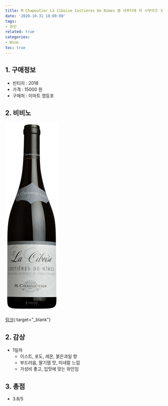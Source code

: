 ```yaml
---
title: M Chapoutier La Ciboise Costieres De Nimes 엠 샤푸티에 라 시부아즈 꼬스띠에 드 님 (2018)
date: '2020-10-31 18:00:00'
tags:
- 와인
related: true
categories:
- Wine
toc: true
---
```


## 1. 구매정보
* 빈티지 : 2018
* 가격 : 15000 원
* 구매처 : 이마트 영등포

## 2. 비비노

![m-chapoutier-la-ciboise-costieres-de-nimes-costieres-de-nimes.png](/assets/images/posts/m-chapoutier-la-ciboise-costieres-de-nimes-costieres-de-nimes.png)

[링크](https://www.vivino.com/m-chapoutier-la-ciboise-costieres-de-nimes-costieres-de-nimes/w/6169128?ref=nav-search&cart_item_source=text-search){:target="_blank"}

## 2. 감상
* 1일차
    - 이스트, 포도, 레몬, 붉은과일 향
    - 부드러움, 딸기잼 맛, 미네랄 느낌
    - 가성비 좋고, 입맛에 맞는 와인임

## 3. 총점
*  3.8/5
